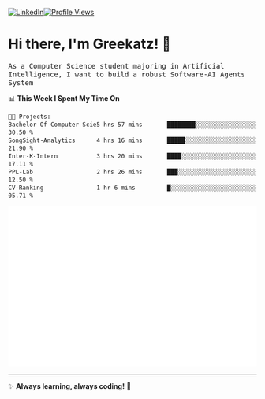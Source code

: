 [![LinkedIn](https://img.shields.io/badge/LinkedIn-0077B5?style=flat&logo=linkedin&logoColor=white)](https://www.linkedin.com/in/hungarbeit1912/)[![Profile Views](https://komarev.com/ghpvc/?username=Greekatz&color=blue&style=flat-square)](https://github.com/Greekatz)  


# Hi there, I'm Greekatz! 👋

<samp>As a Computer Science student majoring in Artificial Intelligence, I want to build a robust Software-AI Agents System<samp>


<!--START_SECTION:waka-->
📊 **This Week I Spent My Time On** 

```text
🐱‍💻 Projects: 
Bachelor Of Computer Scie5 hrs 57 mins       ████████░░░░░░░░░░░░░░░░░   30.50 % 
SongSight-Analytics      4 hrs 16 mins       █████░░░░░░░░░░░░░░░░░░░░   21.90 % 
Inter-K-Intern           3 hrs 20 mins       ████░░░░░░░░░░░░░░░░░░░░░   17.11 % 
PPL-Lab                  2 hrs 26 mins       ███░░░░░░░░░░░░░░░░░░░░░░   12.50 % 
CV-Ranking               1 hr 6 mins         █░░░░░░░░░░░░░░░░░░░░░░░░   05.71 % 
```


<!--END_SECTION:waka-->

![Full-year Contribution Calendar](https://github.com/Greekatz/Greekatz/blob/main/metrics.plugin.isocalendar.fullyear.svg)

---
✨ **Always learning, always coding!** 🚀
